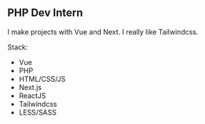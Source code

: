 ## PHP Dev Intern


I make projects with Vue and Next.
I really like Tailwindcss.


Stack:
* Vue
* PHP
* HTML/CSS/JS
* Next.js
* ReactJS
* Tailwindcss
* LESS/SASS



